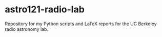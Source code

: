 astro121-radio-lab
==================

Repository for my Python scripts and LaTeX reports for the UC Berkeley radio astronomy lab.
